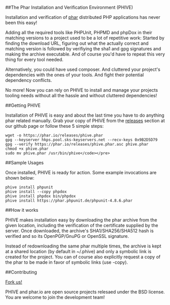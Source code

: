 
##The Phar Installation and Verification Environment (PHIVE) 

Installation and verification of [phar](http://php.net/phar) distributed PHP applications has never been this easy!

Adding all the required tools like PHPUnit, PHPMD and phpDox in their matching versions to a project used to be a lot of
repetitive work: Started by finding the download URL, figuring out what the actually correct and matching version is
followed by verifiying the sha1 and gpg signatures and making the archive executable. And of course you'd have to repeat
this very thing for every tool needed.
 
Alternatively, you could have used composer. And cluttered your project's dependencies with the ones of your
tools. And fight their potential dependency conflicts. 

No more! Now you can rely on PHIVE to install and manage your projects tooling needs without all the hassle and without
cluttered dependencies!

##Getting PHIVE

Installation of PHIVE is easy and about the last time you have to do anything phar related manually.
Grab your copy of PHIVE from the [releases](https://github.com/theseer/PHIVE/releases) section at our github page or
follow these 5 simple steps:

    wget -o https://phar.io/releases/phive.phar
    gpg --keyserver hkps.pool.sks-keyservers.net --recv-keys 0x9B2D5D79
    gpg --verify https://phar.io/releases/phive.phar.asc phive.phar
    chmod +x phive.phar
    sudo mv phive.phar /usr/bin/phive</code></pre>


##Sample Usages

Once installed, PHIVE is ready for action. Some example invocations are shown below:
    
    phive install phpunit
    phive install --copy phpdox
    phive install phpdox bin/phpdox
    phive install https://phar.phpunit.de/phpunit-4.8.6.phar


##How it works

PHIVE makes installation easy by downloading the phar archive from the given location, including the verification of
the certificate supplied by the server. Once downloaded, the archive's SHA1/SHA256/SHA512 hash is verified and so its
OpenPGP/GnuPG or OpenSSL signature.

Instead of redownloading the same phar multiple times, the archive is kept at a shared location (by default in ~/.phive)
and only a symbolic link is created for the project. You can of course also explicitly request a copy of the phar to
be made in favor of symbolic links (use -copy).

##Contributing

[Fork us!](https://github.com/phar-io/phive)

PHIVE and phar.io are open source projects relesaed under the BSD license. You are welcome to join the development
team!  

